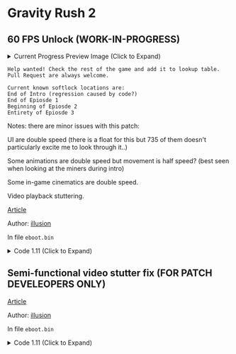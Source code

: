 # Gravity Rush 2

## 60 FPS Unlock (WORK-IN-PROGRESS)

<details>
<summary>Current Progress Preview Image (Click to Expand)</summary>

<p align="center">
<img src="https://storage.googleapis.com/assets-illusion0001/images/Gravite2-FrameratePatch/GR2-FPS3.png">
</p>

</details>

```
Help wanted! Check the rest of the game and add it to lookup table.
Pull Request are always welcome.

Current known softlock locations are:
End of Intro (regression caused by code?)
End of Epiosde 1
Beginning of Epiosde 2
Entirety of Epiosde 3
```

Notes: there are minor issues with this patch:

UI are double speed (there is a float for this but 735 of them doesn't particularly excite me to look through it..)

Some animations are double speed but movement is half speed? (best seen when looking at the miners during intro)

Some in-game cinematics are double speed.

Video playback stuttering.

[Article](https://illusion0001.github.io/patches/2021/12/19/Gravite2-FrameratePatch/)

Author: [illusion](https://github.com/illusion0001)

In file `eboot.bin`

<details>
<summary>Code 1.11 (Click to Expand)</summary>

```
# All codes must be applied for patch to function properly!

# Framerate
0x44A981 00 00 00 00

# Flag Check Call
0x1068E4B E8 2D 61 03 FF

# Level Check Call
0x122B921 E8 2B 36 E7 FE EB 18

# Level Check Function
0x9EF50 C3 43 C6 04 3C 00 66 41 81 7C 24 00 65 70 E9 AB 01 00 00 EB 7C 89 35 AD 05 A6 01 E9 6A 00 00 00 49 8B 0C 24 48 89 0D 85 05 A6 01 EB E6 4C 89 15 84 05 A6 01 48 89 0D 85 05 A6 01 89 35 87 05 A6 01 89 3D 85 05 A6 01 4C 8D 15 AD 05 A6 01 48 8D 0D A7 05 A6 01 BF 00 01 11 4E 41 80 3A 02 0F 84 CC 00 00 00 41 80 3A 01 0F 84 F8 00 00 00 41 80 3A 03 0F 84 D9 00 00 00 48 8B 0D 41 05 A6 01 8B 3D 47 05 A6 01 E9 8B FF FF FF 48 89 FB 48 8B 03 C3 48 89 3D 48 05 A6 01 48 89 35 49 05 A6 01 48 8D 3D 7A 01 00 00 48 8D 35 4E 05 A6 01 48 39 0F 74 7C 48 39 4F 08 74 76 48 39 4F 10 74 70 48 39 4F 18 74 6A 48 39 4F 20 74 64 39 4F 28 74 5F 48 39 4F 2C 74 59 48 39 4F 34 74 53 90 90 90 90 90 90 90 90 90 90 90 90 90 90 90 90 90 90 90 90 90 90 90 90 90 90 90 90 90 90 90 90 90 90 90 90 90 90 90 90 90 90 90 90 90 90 90 90 90 90 90 90 90 90 90 90 90 90 90 90 90 90 90 90 90 90 90 90 90 90 90 90 90 90 90 90 90 90 90 90 90 EB 79 EB 7C 4C 8B 15 81 04 A6 01 48 8B 0D BE 04 A6 01 8B 35 84 04 A6 01 8B 3D 82 04 A6 01 48 89 FB 48 8B 03 C3 C7 01 89 88 08 3D BE 01 00 00 00 E8 5F C9 35 01 E9 CA FF FF FF C7 01 89 88 88 3C BE 00 00 00 00 E8 4A C9 35 01 E9 B5 FF FF FF 90 90 90 90 90 90 90 90 90 90 90 90 90 90 90 90 90 90 90 90 90 90 90 90 90 90 90 90 90 90 90 90 90 90 90 90 90 90 90 90 90 90 90 90 C6 06 01 EB 03 C6 06 03 48 8B 3D 2A 04 A6 01 48 8B 35 2B 04 A6 01 C3 0F 84 5C FE FF FF 66 41 81 7C 24 00 73 6D 0F 84 4E FE FF FF 66 41 81 7C 24 00 66 74 0F 84 40 FE FF FF E9 AB FE FF FF 60

# Currently known softlock level lookup table.
# ep00_c, ep01_d, ep02_a and ep03 are known to softlock the game
# todo: playthrough the story episodes and add any sections that
# softlock the game to this lookup table
0x9F170 65 70 30 31 5F 64 00 78 65 70 30 31 5F 63 6F 6D 65 70 30 32 5F 61 00 78 65 70 30 32 5F 61 00 35 65 70 30 31 5F 30 30 34 65 70 30 33 65 70 30 30 5F 63 00 78 65 70 30 30 5F 63 00 32

# Skip sleeping draw thread
0x451DAA EB 0C

# Flag startup
0x458AE0 C7 05 61 6A 6A 01 02 00 00 00

# Loading
0xFCCEE6 C6 05 5E 26 B3 00 02 EB 62
0xFCCF2F EB B5

# After loading
0xFCCF80 8B 05 C6 25 B3 00
```

</details>

## Semi-functional video stutter fix (FOR PATCH DEVELEOPERS ONLY)

[Article](https://illusion0001.github.io/patches/2021/12/19/Gravite2-FrameratePatch/)

Author: [illusion](https://github.com/illusion0001)

In file `eboot.bin`

<details>
<summary>Code 1.11 (Click to Expand)</summary>

```
# Semi-functional video stutter fix
# DO NOT apply this as the draw thread will stall indefinitely after it has to sleep for 30ms during video playback.
# For patch develeopers only!

# if game_flag =! 2
# Sleep drawthread for 30ms during video playback
0x9F0CB 80 3D 28 B5 A7 01 04 0F 84 D4 2C 3B 00 48 E9 DA 2C 3B 00 48 8D 74 24 40 80 3D 10 B5 A7 01 02 0F 84 3B E3 07 01 C6 05 03 B5 A7 01 04 E9 2F E3 07 01

# Call
0x0451DA4 48 E9 21 D3 C4 FF 90 90
0x111D426 E9 B3 1C F8 FE
```

</details>
